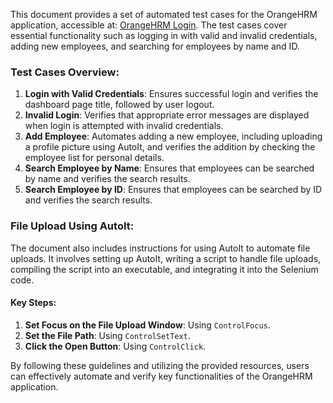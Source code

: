 This document provides a set of automated test cases for the OrangeHRM application, accessible at: [OrangeHRM Login](https://opensource-demo.orangehrmlive.com/web/index.php/auth/login). The test cases cover essential functionality such as logging in with valid and invalid credentials, adding new employees, and searching for employees by name and ID.

### Test Cases Overview:
1. **Login with Valid Credentials**: Ensures successful login and verifies the dashboard page title, followed by user logout.
2. **Invalid Login**: Verifies that appropriate error messages are displayed when login is attempted with invalid credentials.
3. **Add Employee**: Automates adding a new employee, including uploading a profile picture using AutoIt, and verifies the addition by checking the employee list for personal details.
4. **Search Employee by Name**: Ensures that employees can be searched by name and verifies the search results.
5. **Search Employee by ID**: Ensures that employees can be searched by ID and verifies the search results.

### File Upload Using AutoIt:
The document also includes instructions for using AutoIt to automate file uploads. It involves setting up AutoIt, writing a script to handle file uploads, compiling the script into an executable, and integrating it into the Selenium code.

#### Key Steps:
1. **Set Focus on the File Upload Window**: Using `ControlFocus`.
2. **Set the File Path**: Using `ControlSetText`.
3. **Click the Open Button**: Using `ControlClick`.

By following these guidelines and utilizing the provided resources, users can effectively automate and verify key functionalities of the OrangeHRM application.

